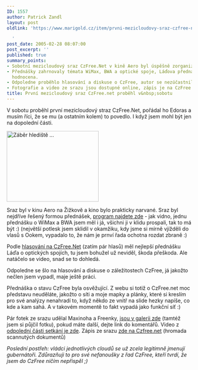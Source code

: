```yaml
---
ID: 1557
author: Patrick Zandl
layout: post
oldlink: 'https://www.marigold.cz/item/prvni-mezicloudovy-sraz-czfree-net-probehl-v-sobotu

  '
post_date: 2005-02-28 08:07:00
post_excerpt: ''
published: true
summary_points:
- Sobotní mezicloudový sraz CzFree.Net v kině Aero byl úspěšně zorganizován Edorasem.
- Přednášky zahrnovaly témata WiMax, BWA a optické spoje, Láďova přednáška byla nejlépe
  hodnocena.
- Odpoledne proběhlo hlasování a diskuse o CzFree, autor se nezúčastnil.
- Fotografie a video ze srazu jsou dostupné online, zápis je na CzFree.net fóru.
title: První mezicloudový sraz CzFree.net proběhl v&nbsp;sobotu
---
```


<p>V sobotu proběhl první mezicloudový straz CzFree.Net, pořádal ho Edoras a musím říci, že se mu (a ostatním kolem) to povedlo. I když jsem mohl být jen na dopolední části. </p>

<div class="rightbox"><img src="/wp-content/uploads/20050228-mezicloudy.jpg" alt="Záběr hlediště ... " width="250" height="192" /></div>
<p>Sraz byl v kinu Aero na Žižkově a kino bylo prakticky narvané. Sraz byl nejdříve řešený formou přednášek, <a href="http://edoras.cz/mezicloudy/">program najdete zde</a> - jak vidno, jednu přednášku o WiMax a BWA jsem měl i já, všichni ji v klidu prospali, tak to má být :) (největší potlesk jsem sklidil v okamžiku, kdy jsme si mírně vjížděli do vlasů s Ookem, vypadalo to, že nám je prnví řada ochotna rozdat zbraně :) </p>

<p>Podle <a href="http://www.czfree.net/forum/showthread.php?s=&amp;threadid=12119">hlasování na CzFree.Net</a> (zatím pár hlasů) měl nejlepší přednášku Láďa o optických spojích, tu jsem bohužel už neviděl, škoda přeškoda. Ale natáčelo se video, snad se to dohledá.</p>

<p>Odpoledne se šlo na hlasování a diskuse o záležitostech CzFree, já jakožto nečlen jsem vypadl, maje ještě práci. </p>

<p>Přednáška o stavu CzFree byla osvěžující. Z webu si totiž o CzFree.net moc představu neuděláte, jakožto o síti a moje mapky a plánky, které si kreslím pro své analýzy nenahradí to, když někdo ze vnitř na slide hezky napíše, co kde a kam sahá. A v takovém momentě to fakt vypadá jako funkční síť :)</p>

<p>Pár fotek ze srazu udělal Maxinoha a Freenky, <a href="http://cz-free.net/fotogalerie/">jsou v galerii zde</a> (tamtéž jsem si půjčil fotku), pokud máte další, dejte link do komentářů. Video z <a href="http://mezicloud.toxik.org/">odpolední části setkání je zde</a>. Zápis ze srazu <a href="http://www.czfree.net/forum/showthread.php?threadid=12118">zde na Czfree.net</a> (hromada scannutých dokumentů)
</p>

<p><i>Poslední postřeh: vládci jednotlivých cloudů se už zcela legitimně jmenují gubernátoři. Zdůrazňuji to pro své nefanoušky z řad CzFree, kteří tvrdí, že jsem do CzFree ničím nepřispěl ;) </i>
</p>